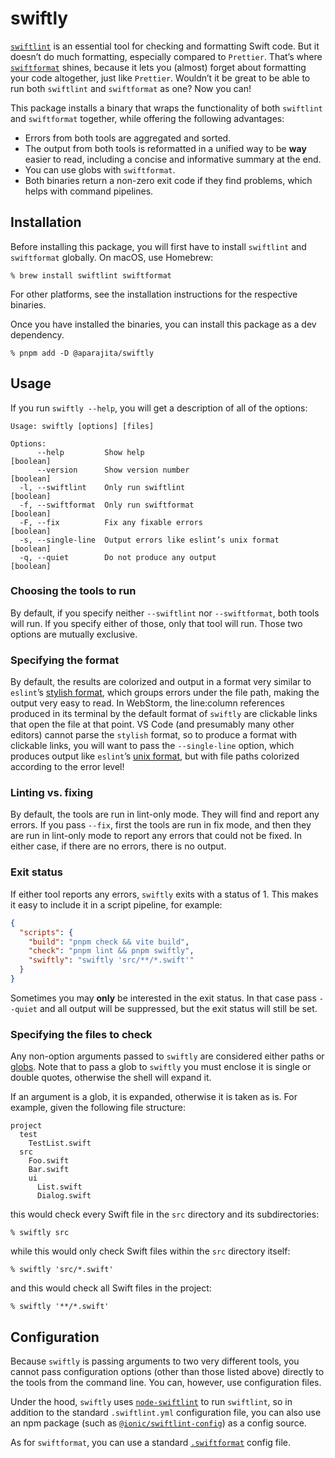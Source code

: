 # swiftly

[`swiftlint`](https://realm.github.io/SwiftLint/) is an essential tool for checking and formatting Swift code. But it doesn’t do much formatting, especially compared to `Prettier`. That’s where [`swiftformat`](https://github.com/nicklockwood/SwiftFormat#readme) shines, because it lets you (almost) forget about formatting your code altogether, just like `Prettier`. Wouldn’t it be great to be able to run both `swiftlint` and `swiftformat` as one? Now you can!

This package installs a binary that wraps the functionality of both `swiftlint` and `swiftformat` together, while offering the following advantages:

- Errors from both tools are aggregated and sorted.
- The output from both tools is reformatted in a unified way to be **way** easier to read, including a concise and informative summary at the end.
- You can use globs with `swiftformat`.
- Both binaries return a non-zero exit code if they find problems, which helps with command pipelines.

## Installation

Before installing this package, you will first have to install `swiftlint` and `swiftformat` globally. On macOS, use Homebrew:

```shell
% brew install swiftlint swiftformat
```

For other platforms, see the installation instructions for the respective binaries.

Once you have installed the binaries, you can install this package as a dev dependency.

```shell
% pnpm add -D @aparajita/swiftly
```

## Usage

If you run `swiftly --help`, you will get a description of all of the options:

```text
Usage: swiftly [options] [files]

Options:
      --help         Show help                                 [boolean]
      --version      Show version number                       [boolean]
  -l, --swiftlint    Only run swiftlint                        [boolean]
  -f, --swiftformat  Only run swiftformat                      [boolean]
  -F, --fix          Fix any fixable errors                    [boolean]
  -s, --single-line  Output errors like eslint’s unix format   [boolean]
  -q, --quiet        Do not produce any output                 [boolean]
```

### Choosing the tools to run

By default, if you specify neither `--swiftlint` nor `--swiftformat`, both tools will run. If you specify either of those, only that tool will run. Those two options are mutually exclusive.

### Specifying the format

By default, the results are colorized and output in a format very similar to `eslint`’s [stylish format](https://eslint.org/docs/latest/user-guide/formatters/#stylish), which groups errors under the file path, making the output very easy to read. In WebStorm, the line:column references produced in its terminal by the default format of `swiftly` are clickable links that open the file at that point. VS Code (and presumably many other editors) cannot parse the `stylish` format, so to produce a format with clickable links, you will want to pass the `--single-line` option, which produces output like `eslint`’s [unix format](https://eslint.org/docs/latest/user-guide/formatters/#unix), but with file paths colorized according to the error level!

### Linting vs. fixing

By default, the tools are run in lint-only mode. They will find and report any errors. If you pass `--fix`, first the tools are run in fix mode, and then they are run in lint-only mode to report any errors that could not be fixed. In either case, if there are no errors, there is no output.

### Exit status

If either tool reports any errors, `swiftly` exits with a status of 1. This makes it easy to include it in a script pipeline, for example:

```json
{
  "scripts": {
    "build": "pnpm check && vite build",
    "check": "pnpm lint && pnpm swiftly",
    "swiftly": "swiftly 'src/**/*.swift'"
  }
}
```

Sometimes you may **only** be interested in the exit status. In that case pass `--quiet` and all output will be suppressed, but the exit status will still be set.

### Specifying the files to check

Any non-option arguments passed to `swiftly` are considered either paths or [globs](https://github.com/mrmlnc/fast-glob#readme). Note that to pass a glob to `swiftly` you must enclose it is single or double quotes, otherwise the shell will expand it.

If an argument is a glob, it is expanded, otherwise it is taken as is. For example, given the following file structure:

```
project
  test
    TestList.swift
  src
    Foo.swift
    Bar.swift
    ui
      List.swift
      Dialog.swift
```

this would check every Swift file in the `src` directory and its subdirectories:

```shell
% swiftly src
```

while this would only check Swift files within the `src` directory itself:

```shell
% swiftly 'src/*.swift'
```

and this would check all Swift files in the project:

```shell
% swiftly '**/*.swift'
```

## Configuration

Because `swiftly` is passing arguments to two very different tools, you cannot pass configuration options (other than those listed above) directly to the tools from the command line. You can, however, use configuration files.

Under the hood, `swiftly` uses [`node-swiftlint`](https://github.com/ionic-team/swiftlint#readme) to run `swiftlint`, so in addition to the standard `.swiftlint.yml` configuration file, you can also use an npm package (such as [`@ionic/swiftlint-config`](https://github.com/ionic-team/swiftlint-config)) as a config source.

As for `swiftformat`, you can use a standard [`.swiftformat`](https://github.com/nicklockwood/SwiftFormat#config-file) config file.
